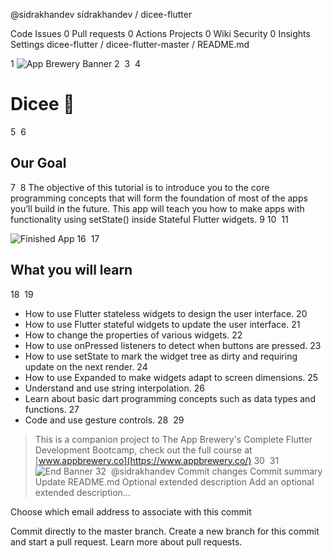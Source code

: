 
 
@sidrakhandev 
sidrakhandev
/
dicee-flutter

 Code
 Issues 0
 Pull requests 0 Actions
 Projects 0
 Wiki
 Security 0
 Insights
 Settings
dicee-flutter
/
dicee-flutter-master
/
README.md
 

1
![App Brewery Banner](https://github.com/londonappbrewery/Images/blob/master/AppBreweryBanner.png)
2
​
3
​
4
# Dicee 🎲
5
​
6
## Our Goal
7
​
8
The objective of this tutorial is to introduce you to the core programming concepts that will form the foundation of most of the apps you’ll build in the future. This app will teach you how to make apps with functionality using setState() inside Stateful Flutter widgets.
9
​
10
​
11

![Finished App](https://github.com/londonappbrewery/Images/blob/master/dicee-demo.gif)
16
​
17
## What you will learn
18
​
19
- How to use Flutter stateless widgets to design the user interface.
20
- How to use Flutter stateful widgets to update the user interface.
21
- How to change the properties of various widgets.
22
- How to use onPressed listeners to detect when buttons are pressed.
23
- How to use setState to mark the widget tree as dirty and requiring update on the next render.
24
- How to use Expanded to make widgets adapt to screen dimensions.
25
- Understand and use string interpolation.
26
- Learn about basic dart programming concepts such as data types and functions.
27
- Code and use gesture controls.
28
​
29
>This is a companion project to The App Brewery's Complete Flutter Development Bootcamp, check out the full course at [www.appbrewery.co](https://www.appbrewery.co/)
30
​
31
![End Banner](https://github.com/londonappbrewery/Images/blob/master/readme-end-banner.png)
32
​
@sidrakhandev
Commit changes
Commit summary
Update README.md
Optional extended description
Add an optional extended description…

Choose which email address to associate with this commit

 Commit directly to the master branch.
 Create a new branch for this commit and start a pull request. Learn more about pull requests.
 
